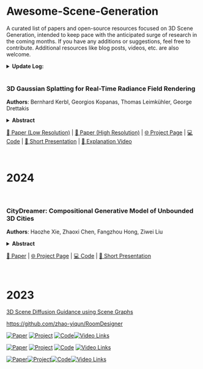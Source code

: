 # Awesome-Scene-Generation

A curated list of papers and open-source resources focused on 3D Scene Generation, intended to keep pace with the anticipated surge of research in the coming months. If you have any additions or suggestions, feel free to contribute. Additional resources like blog posts, videos, etc. are also welcome.

<details span>
<summary><b>Update Log:</b></summary>
<br>
 **April 8, 2024** : Initial the repo!
</details>

<br>


### 3D Gaussian Splatting for Real-Time Radiance Field Rendering
**Authors**: Bernhard Kerbl, Georgios Kopanas, Thomas Leimkühler, George Drettakis

<details span>
<summary><b>Abstract</b></summary>
Radiance Field methods have recently revolutionized novel-view synthesis
of scenes captured with multiple photos or videos. However, achieving high
visual quality still requires neural networks that are costly to train and render,
while recent faster methods inevitably trade off speed for quality. For
unbounded and complete scenes (rather than isolated objects) and 1080p
resolution rendering, no current method can achieve real-time display rates.
We introduce three key elements that allow us to achieve state-of-the-art
visual quality while maintaining competitive training times and importantly
allow high-quality real-time (≥ 30 fps) novel-view synthesis at 1080p resolution.
First, starting from sparse points produced during camera calibration,
we represent the scene with 3D Gaussians that preserve desirable properties
of continuous volumetric radiance fields for scene optimization while
avoiding unnecessary computation in empty space; Second, we perform
interleaved optimization/density control of the 3D Gaussians, notably optimizing
anisotropic covariance to achieve an accurate representation of the
scene; Third, we develop a fast visibility-aware rendering algorithm that
supports anisotropic splatting and both accelerates training and allows real-time
rendering. We demonstrate state-of-the-art visual quality and real-time
rendering on several established datasets.
</details>

  [📄 Paper (Low Resolution)](https://repo-sam.inria.fr/fungraph/3d-gaussian-splatting/3d_gaussian_splatting_low.pdf) | [📄 Paper (High Resolution)](https://repo-sam.inria.fr/fungraph/3d-gaussian-splatting/3d_gaussian_splatting_high.pdf) | [🌐 Project Page](https://repo-sam.inria.fr/fungraph/3d-gaussian-splatting/) | [💻 Code](https://github.com/graphdeco-inria/gaussian-splatting) | [🎥 Short Presentation](https://youtu.be/T_kXY43VZnk?si=DrkbDFxQAv5scQNT) | [🎥 Explanation Video](https://www.youtube.com/live/xgwvU7S0K-k?si=edF8NkYtsRbgTbKi)

<br>

# 2024

<br>

### CityDreamer: Compositional Generative Model of Unbounded 3D Cities

**Authors**: Haozhe Xie, Zhaoxi Chen, Fangzhou Hong, Ziwei Liu

<details span>
<summary><b>Abstract</b></summary>
3D city generation is a desirable yet challenging task, since humans are more sensitive to structural distortions in urban environments. Additionally, generating 3D cities is more complex than 3D natural scenes since buildings, as objects of the same class, exhibit a wider range of appearances compared to the relatively consistent appearance of objects like trees in natural scenes. To address these challenges, we propose CityDreamer, a compositional generative model designed specifically for unbounded 3D cities. Our key insight is that 3D city generation should be a composition of different types of neural fields: 1) various building instances, and 2) background stuff, such as roads and green lands. Specifically, we adopt the bird’s eye view scene representation and employ a volumetric render for both instance-oriented and stuff-oriented neural fields. The generative hash grid and periodic positional embedding are tailored as scene parameterization to suit the distinct characteristics of building instances and background stuff. Furthermore, we contribute a suite of CityGen Datasets, including OSM and GoogleEarth, which comprises a vast amount of real-world city imagery to enhance the realism of the generated 3D cities both in their layouts and appearances. CityDreamer achieves state-of-the-art performance not only in generating realistic 3D cities but also in localized editing within the generated cities
</details>

  [📄 Paper](https://arxiv.org/pdf/2309.00610v2) | [🌐 Project Page](https://haozhexie.com/project/city-dreamer) | [💻 Code](https://github.com/hzxie/CityDreamer) | [🎥 Short Presentation](https://www.youtube.com/watch?v=te4zinLTYz0)

<br>

# 2023

[3D Scene Diffusion Guidance using Scene Graphs](https://arxiv.org/pdf/2308.04468.pdf)

https://github.com/zhao-yiqun/RoomDesigner

[![Paper](https://img.shields.io/badge/Paper-orange)](http://arxiv.org/abs/2212.00792) [![Project](https://img.shields.io/badge/Project-blue)](https://sparsefusion.github.io/) [![Code](https://img.shields.io/badge/Code-black)](https://github.com/zhizdev/sparsefusion)[![Video Links](https://img.shields.io/badge/video-blue)](https://www.youtube.com/watch?v=dSkw_fWU72k)

[![Paper](https://img.shields.io/badge/Paper-orange)](http://arxiv.org/abs/2212.00792) [![Project](https://img.shields.io/badge/Project-blue)](https://sparsefusion.github.io/) [![Code](https://img.shields.io/badge/Code-black)](https://github.com/zhizdev/sparsefusion) [![Video Links](https://img.shields.io/badge/video-blue)](https://www.youtube.com/watch?v=dSkw_fWU72k)


<div style="display: flex; justify-content: flex-start; align-items: center;">
    <a href="http://arxiv.org/abs/2212.00792"><img src="https://img.shields.io/badge/Paper-orange" alt="Paper"></a>
    <a href="https://sparsefusion.github.io/"><img src="https://img.shields.io/badge/Project-blue" alt="Project"></a>
    <a href="https://github.com/zhizdev/sparsefusion"><img src="https://img.shields.io/badge/Code-black" alt="Code"></a>
    <a href="https://www.youtube.com/watch?v=dSkw_fWU72k"><img src="https://img.shields.io/badge/video-blue" alt="Video Links"></a>
</div>

